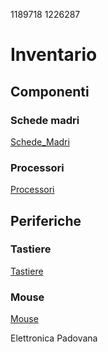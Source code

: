 1189718 
1226287
# Inventario
## Componenti
### Schede madri
[Schede_Madri](./componenti/schede_madri.md)

### Processori

[Processori](./componenti/processori.md)


## Periferiche
### Tastiere
[Tastiere](./periferiche/tastiere.md)

### Mouse

[Mouse](./periferiche/mouse.md)

Elettronica Padovana
